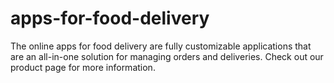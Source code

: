 # apps-for-food-delivery
The online apps for food delivery are fully customizable applications that are an all-in-one solution for managing orders and deliveries. Check out our product page for more information.
